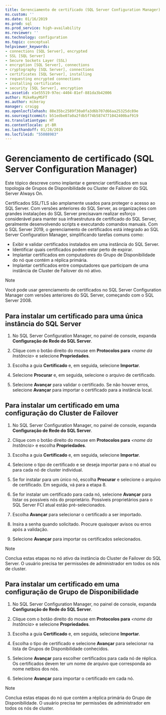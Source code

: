 ```yaml
---
title: Gerenciamento de certificado (SQL Server Configuration Manager) | Microsoft Docs
ms.custom: ''
ms.date: 01/16/2019
ms.prod: sql
ms.prod_service: high-availability
ms.reviewer: ''
ms.technology: configuration
ms.topic: conceptual
helpviewer_keywords:
- connections [SQL Server], encrypted
- SSL [SQL Server]
- Secure Sockets Layer (SSL)
- encryption [SQL Server], connections
- cryptography [SQL Server], connections
- certificates [SQL Server], installing
- requesting encrypted connections
- installing certificates
- security [SQL Server], encryption
ms.assetid: e1e55519-97ec-4404-81ef-881da3b42006
author: MikeRayMSFT
ms.author: mikeray
manager: craigg
ms.openlocfilehash: 88e35bc2589f30a0fa3d6b707d66aa25325dc89e
ms.sourcegitcommit: b51edbe07a0a2fdb5f74b5874771042400baf919
ms.translationtype: HT
ms.contentlocale: pt-BR
ms.lasthandoff: 01/28/2019
ms.locfileid: "55088983"
---
```

# <a name="certificate-management-sql-server-configuration-manager"></a>Gerenciamento de certificado (SQL Server Configuration Manager)

Este tópico descreve como implantar e gerenciar certificados em sua topologia de Grupos de Disponibilidade ou Cluster de Failover do SQL Server Always On.

Certificados SSL/TLS são amplamente usados para proteger o acesso ao SQL Server. Com versões anteriores do SQL Server, as organizações com grandes instalações do SQL Server precisavam realizar esforço considerável para manter sua infraestrutura de certificado do SQL Server, geralmente desenvolvendo scripts e executando comandos manuais. Com o SQL Server 2019, o gerenciamento de certificados está integrado ao SQL Server Configuration Manager, simplificando tarefas comuns como: 

* Exibir e validar certificados instalados em uma instância do SQL Server. 
* Identificar quais certificados podem estar perto de expirar. 
* Implantar certificados em computadores do Grupo de Disponibilidade do nó que contém a réplica primária. 
* Implantar certificados entre computadores que participam de uma instância de Cluster de Failover do nó ativo.

> [!NOTE]
> Você pode usar gerenciamento de certificados no SQL Server Configuration Manager com versões anteriores do SQL Server, começando com o SQL Server 2008.

##  <a name="provision-single-server-cert"></a> Para instalar um certificado para uma única instância do SQL Server  
  
1. No SQL Server Configuration Manager, no painel de console, expanda **Configuração de Rede do SQL Server**.  
  
2. Clique com o botão direito do mouse em **Protocolos para** *&lt;nome da Instância&gt;* e selecione **Propriedades**.  
  
3. Escolha a guia **Certificado** e, em seguida, selecione **Importar**.  
  
4. Selecione **Procurar** e, em seguida, selecione o arquivo de certificado.  
  
5. Selecione **Avançar** para validar o certificado. Se não houver erros, selecione **Avançar** para importar o certificado para a instância local.  
  
 
##  <a name="provision-failover-cluster-cert"></a> Para instalar um certificado em uma configuração do Cluster de Failover  
  
1. No SQL Server Configuration Manager, no painel de console, expanda **Configuração de Rede do SQL Server**.
  
2. Clique com o botão direito do mouse em **Protocolos para** *&lt;nome da Instância&gt;* e escolha **Propriedades**. 

3. Escolha a guia **Certificado** e, em seguida, selecione **Importar**.

4. Selecione o tipo de certificado e se deseja importar para o nó atual ou para cada nó de cluster individual.

5. Se for instalar para um único nó, escolha **Procurar** e selecione o arquivo de certificado. Em seguida, vá para a etapa 8.

6. Se for instalar um certificado para cada nó, selecione **Avançar** para listar os possíveis nós do proprietário. Possíveis proprietários para o SQL Server FCI atual estão pré-selecionados.

7. Escolha **Avançar** para selecionar o certificado a ser importado.

8. Insira a senha quando solicitado. Procure quaisquer avisos ou erros após a validação.

9. Selecione **Avançar** para importar os certificados selecionados.

> [!NOTE]
> Conclua estas etapas no nó ativo da instância do Cluster de Failover do SQL Server. O usuário precisa ter permissões de administrador em todos os nós de cluster.

##  <a name="provision-availability-group-cert"></a>Para instalar um certificado em uma configuração de Grupo de Disponibilidade  
  
1. No SQL Server Configuration Manager, no painel de console, expanda **Configuração de Rede do SQL Server**.
  
2. Clique com o botão direito do mouse em **Protocolos para** *&lt;nome da Instância&gt;* e selecione **Propriedades**.  
  
3. Escolha a guia **Certificado** e, em seguida, selecione **Importar**.  
  
4. Escolha o tipo de certificado e selecione **Avançar** para selecionar na lista de Grupos de Disponibilidade conhecidos.  

5. Selecione **Avançar** para escolher certificados para cada nó de réplica. Os certificados devem ter um nome de arquivo que corresponda ao nome netbios dos nós.

6. Selecione **Avançar** para importar o certificado em cada nó.


> [!NOTE]
> Conclua estas etapas do nó que contém a réplica primária do Grupo de Disponibilidade. O usuário precisa ter permissões de administrador em todos os nós de cluster.


